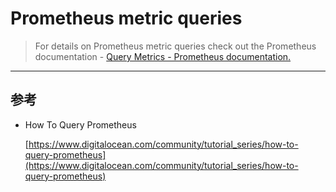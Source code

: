 # Prometheus metric queries #

> For details on Prometheus metric queries check out the Prometheus documentation - [Query Metrics - Prometheus documentation.](https://prometheus.io/docs/querying/basics/)






--------
## 参考 ##

- How To Query Prometheus 

	[https://www.digitalocean.com/community/tutorial_series/how-to-query-prometheus](https://www.digitalocean.com/community/tutorial_series/how-to-query-prometheus)
